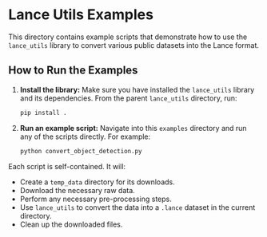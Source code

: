 # Lance Utils Examples

This directory contains example scripts that demonstrate how to use the `lance_utils` library to convert various public datasets into the Lance format.

## How to Run the Examples

1.  **Install the library:**
    Make sure you have installed the `lance_utils` library and its dependencies. From the parent `lance_utils` directory, run:
    ```bash
    pip install .
    ```

2.  **Run an example script:**
    Navigate into this `examples` directory and run any of the scripts directly. For example:
    ```bash
    python convert_object_detection.py
    ```

Each script is self-contained. It will:
- Create a `temp_data` directory for its downloads.
- Download the necessary raw data.
- Perform any necessary pre-processing steps.
- Use `lance_utils` to convert the data into a `.lance` dataset in the current directory.
- Clean up the downloaded files.
